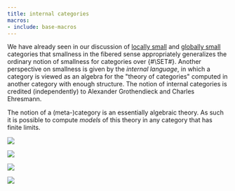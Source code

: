 ```yaml
---
title: internal categories
macros:
- include: base-macros
---
```


We have already seen in our discussion of  [locally small](frct-000G) and [globally small](frct-000L) categories that smallness in the fibered sense appropriately generalizes the ordinary notion of smallness for categories over {#\SET#}. Another perspective on smallness is given by the *internal language*, in which a category is viewed as an algebra for the "theory of categories" computed in another category with enough structure. The notion of internal categories is credited (independently) to Alexander Grothendieck and Charles Ehresmann.

The notion of a (meta-)category is an essentially algebraic theory. As such it is possible to compute *models* of this theory in any category that has finite limits.

![](frct-001A)

![](frct-000V)

![](frct-0011)

![](frct-000Z)
